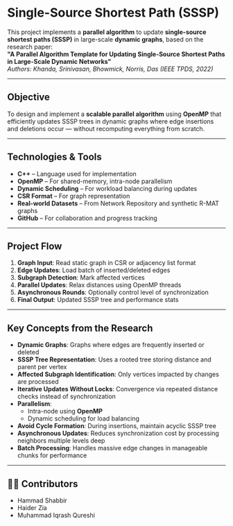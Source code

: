 # Single-Source Shortest Path  (SSSP)

This project implements a **parallel algorithm** to update **single-source shortest paths (SSSP)** in large-scale **dynamic graphs**, based on the research paper:  
 **"A Parallel Algorithm Template for Updating Single-Source Shortest Paths in Large-Scale Dynamic Networks"**  
 *Authors: Khanda, Srinivasan, Bhowmick, Norris, Das (IEEE TPDS, 2022)*

---

## Objective

To design and implement a **scalable parallel algorithm** using **OpenMP** that efficiently updates SSSP trees in dynamic graphs where edge insertions and deletions occur — without recomputing everything from scratch.

---

## Technologies & Tools

- **C++** – Language used for implementation  
- **OpenMP** – For shared-memory, intra-node parallelism  
- **Dynamic Scheduling** – For workload balancing during updates  
- **CSR Format** – For graph representation  
- **Real-world Datasets** – From Network Repository and synthetic R-MAT graphs  
- **GitHub** – For collaboration and progress tracking

---

## Project Flow

1. **Graph Input**: Read static graph in CSR or adjacency list format  
2. **Edge Updates**: Load batch of inserted/deleted edges  
3. **Subgraph Detection**: Mark affected vertices  
4. **Parallel Updates**: Relax distances using OpenMP threads  
5. **Asynchronous Rounds**: Optionally control level of synchronization  
6. **Final Output**: Updated SSSP tree and performance stats

---

## Key Concepts from the Research

- **Dynamic Graphs**: Graphs where edges are frequently inserted or deleted
- **SSSP Tree Representation**: Uses a rooted tree storing distance and parent per vertex
- **Affected Subgraph Identification**: Only vertices impacted by changes are processed
- **Iterative Updates Without Locks**: Convergence via repeated distance checks instead of synchronization
- **Parallelism**:
  - Intra-node using **OpenMP**
  - Dynamic scheduling for load balancing
- **Avoid Cycle Formation**: During insertions, maintain acyclic SSSP tree
- **Asynchronous Updates**: Reduces synchronization cost by processing neighbors multiple levels deep
- **Batch Processing**: Handles massive edge changes in manageable chunks for performance

---

## 👨‍💻 Contributors

- Hammad Shabbir  
- Haider Zia 
- Muhammad Iqrash Qureshi
